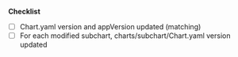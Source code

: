 <!--
Thank you for contributing to Astronomer!
-->

**Checklist**

- [ ]  Chart.yaml version and appVersion updated (matching)
- [ ]  For each modified subchart, charts/subchart/Chart.yaml version updated
